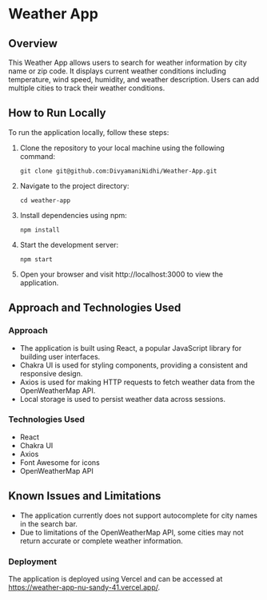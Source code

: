 # Weather App

## Overview
This Weather App allows users to search for weather information by city name or zip code. It displays current weather conditions including temperature, wind speed, humidity, and weather description. Users can add multiple cities to track their weather conditions.

## How to Run Locally
To run the application locally, follow these steps:
1. Clone the repository to your local machine using the following command:
   ```
   git clone git@github.com:DivyamaniNidhi/Weather-App.git
   ```
2. Navigate to the project directory:
   ```
   cd weather-app
   ```
3. Install dependencies using npm:
   ```
   npm install
   ```
4. Start the development server:
   ```
   npm start
   ```
5.  Open your browser and visit http://localhost:3000 to view the application.

## Approach and Technologies Used
### Approach
- The application is built using React, a popular JavaScript library for building user interfaces.
- Chakra UI is used for styling components, providing a consistent and responsive design.
- Axios is used for making HTTP requests to fetch weather data from the OpenWeatherMap API.
- Local storage is used to persist weather data across sessions.

### Technologies Used
- React
- Chakra UI
- Axios
- Font Awesome for icons
- OpenWeatherMap API

## Known Issues and Limitations
- The application currently does not support autocomplete for city names in the search bar.
- Due to limitations of the OpenWeatherMap API, some cities may not return accurate or complete weather information.


### Deployment

The application is deployed using Vercel and can be accessed at https://weather-app-nu-sandy-41.vercel.app/.
